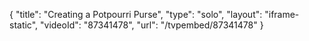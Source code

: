 {
    "title": "Creating a Potpourri Purse",
    "type": "solo",
    "layout": "iframe-static",
    "videoId": "87341478",
    "url": "\/tvpembed\/87341478"
}